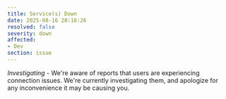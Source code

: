 ```yaml
---
title: Service(s) Down
date: 2025-08-16 20:16:26
resolved: false
severity: down
affected:
- Dev
section: issue
---
```


*Investigating* - We're aware of reports that users are experiencing connection issues. We're currently investigating them, and apologize for any inconvenience it may be causing you.
